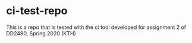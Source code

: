 # ci-test-repo
This is a repo that is tested with the ci tool developed for assignment 2 of DD2480, Spring 2020 (KTH)
